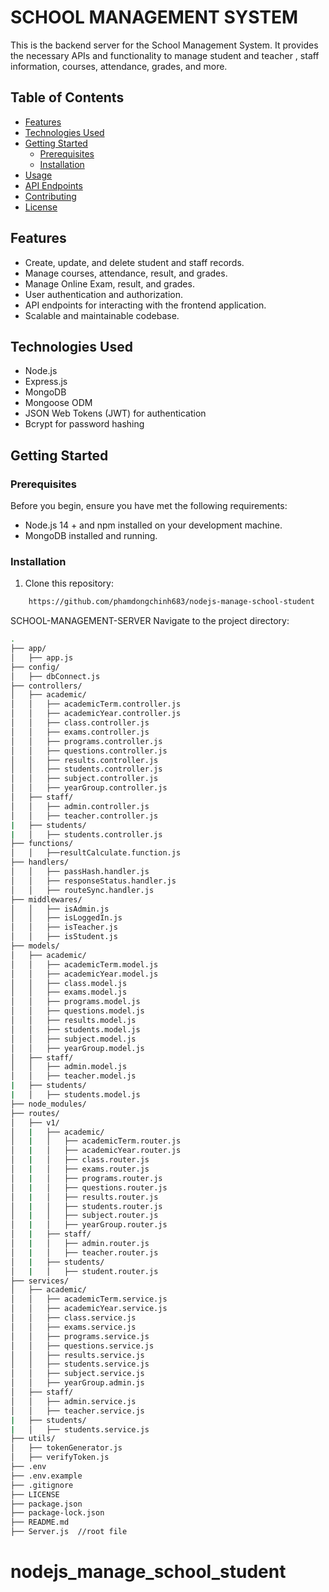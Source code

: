# SCHOOL MANAGEMENT SYSTEM

This is the backend server for the School Management System. It provides the necessary APIs and functionality to manage student and teacher , staff  information, courses, attendance, grades, and more.

## Table of Contents

- [Features](#features)
- [Technologies Used](#technologies-used)
- [Getting Started](#getting-started)
  - [Prerequisites](#prerequisites)
  - [Installation](#installation)
- [Usage](#usage)
- [API Endpoints](#api-endpoints)
- [Contributing](#contributing)
- [License](#license)

## Features

- Create, update, and delete student and staff records.
- Manage courses, attendance, result, and grades.
- Manage Online Exam, result, and grades.
- User authentication and authorization.
- API endpoints for interacting with the frontend
  application.
- Scalable and maintainable codebase.

## Technologies Used

- Node.js
- Express.js
- MongoDB 
- Mongoose ODM
- JSON Web Tokens (JWT) for authentication
- Bcrypt for password hashing

## Getting Started
### Prerequisites

Before you begin, ensure you have met the following requirements:

- Node.js 14 + and npm installed on your development machine.
- MongoDB installed and running.

### Installation

1. Clone this repository:
```sh
    https://github.com/phamdongchinh683/nodejs-manage-school-student
```

SCHOOL-MANAGEMENT-SERVER
Navigate to the project directory:
```sh
.
├── app/
│   ├── app.js
├── config/
│   ├── dbConnect.js
├── controllers/
│   ├── academic/
│   │   ├── academicTerm.controller.js
│   │   ├── academicYear.controller.js
│   │   ├── class.controller.js
│   │   ├── exams.controller.js
│   │   ├── programs.controller.js
│   │   ├── questions.controller.js
│   │   ├── results.controller.js
│   │   ├── students.controller.js
│   │   ├── subject.controller.js
│   │   ├── yearGroup.controller.js
│   ├── staff/
│   │   ├── admin.controller.js
│   │   ├── teacher.controller.js
|   ├── students/
|   │   ├── students.controller.js
├── functions/
│   │   ├──resultCalculate.function.js
├── handlers/
│   │   ├── passHash.handler.js
│   │   ├── responseStatus.handler.js
│   │   ├── routeSync.handler.js
├── middlewares/
│   │   ├── isAdmin.js
│   │   ├── isLoggedIn.js
│   │   ├── isTeacher.js
│   │   ├── isStudent.js
├── models/
│   ├── academic/
│   │   ├── academicTerm.model.js
│   │   ├── academicYear.model.js
│   │   ├── class.model.js
│   │   ├── exams.model.js
│   │   ├── programs.model.js
│   │   ├── questions.model.js
│   │   ├── results.model.js
│   │   ├── students.model.js
│   │   ├── subject.model.js
│   │   ├── yearGroup.model.js
│   ├── staff/
│   │   ├── admin.model.js
│   │   ├── teacher.model.js
|   ├── students/
|   │   ├── students.model.js
├── node_modules/
├── routes/
│   ├── v1/
│   |   ├── academic/
│   |   │   ├── academicTerm.router.js
│   |   │   ├── academicYear.router.js
│   |   │   ├── class.router.js
│   |   │   ├── exams.router.js
│   |   │   ├── programs.router.js
│   |   │   ├── questions.router.js
│   |   │   ├── results.router.js
│   |   │   ├── students.router.js
│   |   │   ├── subject.router.js
│   |   │   ├── yearGroup.router.js
│   |   ├── staff/
│   |   │   ├── admin.router.js
│   |   │   ├── teacher.router.js
│   |   ├── students/
│   |   │   ├── student.router.js
├── services/
│   ├── academic/
│   │   ├── academicTerm.service.js
│   │   ├── academicYear.service.js
│   │   ├── class.service.js
│   │   ├── exams.service.js
│   │   ├── programs.service.js
│   │   ├── questions.service.js
│   │   ├── results.service.js
│   │   ├── students.service.js
│   │   ├── subject.service.js
│   │   ├── yearGroup.admin.js
│   ├── staff/
│   │   ├── admin.service.js
│   │   ├── teacher.service.js
|   ├── students/
|   │   ├── students.service.js
├── utils/
│   ├── tokenGenerator.js
│   ├── verifyToken.js
├── .env
├── .env.example
├── .gitignore
├── LICENSE
├── package.json
├── package-lock.json
├── README.md
├── Server.js  //root file

```

# nodejs_manage_school_student
